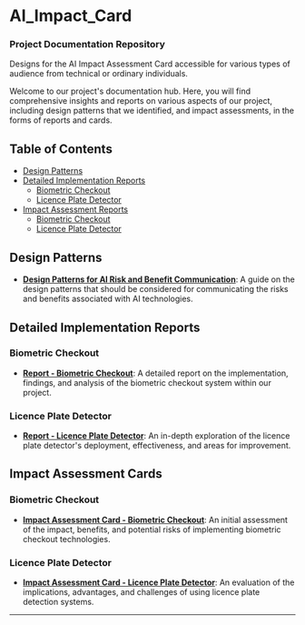 # AI_Impact_Card
### Project Documentation Repository
Designs for the AI Impact Assessment Card accessible for various types of audience from technical or ordinary individuals.



Welcome to our project's documentation hub. Here, you will find comprehensive insights and reports on various aspects of our project, including design patterns that we identified, and impact assessments, in the forms of reports and cards. 

## Table of Contents

- [Design Patterns](#design-patterns)
- [Detailed Implementation Reports](#detailed-implementation-reports)
  - [Biometric Checkout](#biometric-checkout-1)
  - [Licence Plate Detector](#licence-plate-detector-1)
- [Impact Assessment Reports](#impact-assessment-reports)
  - [Biometric Checkout](#biometric-checkout)
  - [Licence Plate Detector](#licence-plate-detector)

## Design Patterns

- **[Design Patterns for AI Risk and Benefit Communication](design-patterns-for-AI-risk-and-benefit-communication.pdf)**: A guide on the design patterns that should be considered for communicating the risks and benefits associated with AI technologies.


## Detailed Implementation Reports

### Biometric Checkout

- **[Report - Biometric Checkout](report-biometric-checkout.pdf)**: A detailed report on the implementation, findings, and analysis of the biometric checkout system within our project.

### Licence Plate Detector

- **[Report - Licence Plate Detector](report-license-plate-detector.pdf)**: An in-depth exploration of the licence plate detector's deployment, effectiveness, and areas for improvement.


## Impact Assessment Cards

### Biometric Checkout

- **[Impact Assessment Card - Biometric Checkout](impact-assessment-card-biometric-checkout.pdf)**: An initial assessment of the impact, benefits, and potential risks of implementing biometric checkout technologies.

### Licence Plate Detector

- **[Impact Assessment Card - Licence Plate Detector](impact-assessment-card-license-plate-detector.pdf)**: An evaluation of the implications, advantages, and challenges of using licence plate detection systems.


---





